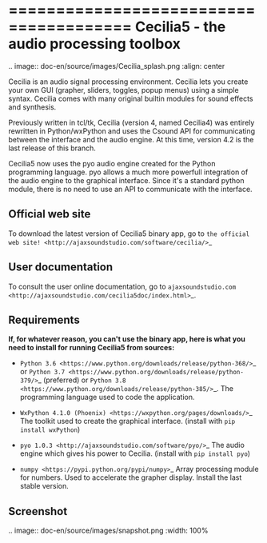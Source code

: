 =======================================
Cecilia5 - the audio processing toolbox
=======================================

.. image:: doc-en/source/images/Cecilia_splash.png
     :align: center

Cecilia is an audio signal processing environment. Cecilia lets you create 
your own GUI (grapher, sliders, toggles, popup menus) using a simple syntax. 
Cecilia comes with many original builtin modules for sound effects and synthesis.

Previously written in tcl/tk, Cecilia (version 4, named Cecilia4) was entirely 
rewritten in Python/wxPython and uses the Csound API for communicating between 
the interface and the audio engine. At this time, version 4.2 is the last 
release of this branch.

Cecilia5 now uses the pyo audio engine created for the Python programming 
language. pyo allows a much more powerfull integration of the audio engine to 
the graphical interface. Since it's a standard python module, there is no need 
to use an API to communicate with the interface.

Official web site
-----------------

To download the latest version of Cecilia5 binary app, go to 
`the official web site! <http://ajaxsoundstudio.com/software/cecilia/>`_

User documentation
------------------

To consult the user online documentation, go to 
`ajaxsoundstudio.com <http://ajaxsoundstudio.com/cecilia5doc/index.html>`_.

Requirements
------------

**If, for whatever reason, you can't use the binary app, here is what you need to install for running Cecilia5 from sources:**

* `Python 3.6 <https://www.python.org/downloads/release/python-368/>`_ or 
  `Python 3.7 <https://www.python.org/downloads/release/python-379/>`_ (preferred) or
  `Python 3.8 <https://www.python.org/downloads/release/python-385/>`_.
The programming language used to code the application.

* `WxPython 4.1.0 (Phoenix) <https://wxpython.org/pages/downloads/>`_
The toolkit used to create the graphical interface. (install with `pip install wxPython`)

* `pyo 1.0.3 <http://ajaxsoundstudio.com/software/pyo/>`_
The audio engine which gives his power to Cecilia. (install with `pip install pyo`)

* `numpy <https://pypi.python.org/pypi/numpy>`_
Array processing module for numbers. Used to accelerate the grapher display.
Install the last stable version.

Screenshot
----------

.. image:: doc-en/source/images/snapshot.png
     :width: 100%

